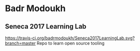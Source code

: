 # Badr Modoukh
## Seneca 2017 Learning Lab
https://travis-ci.org/badrmodoukh/Seneca2017LearningLab.svg?branch=master
Repo to learn open source tooling
